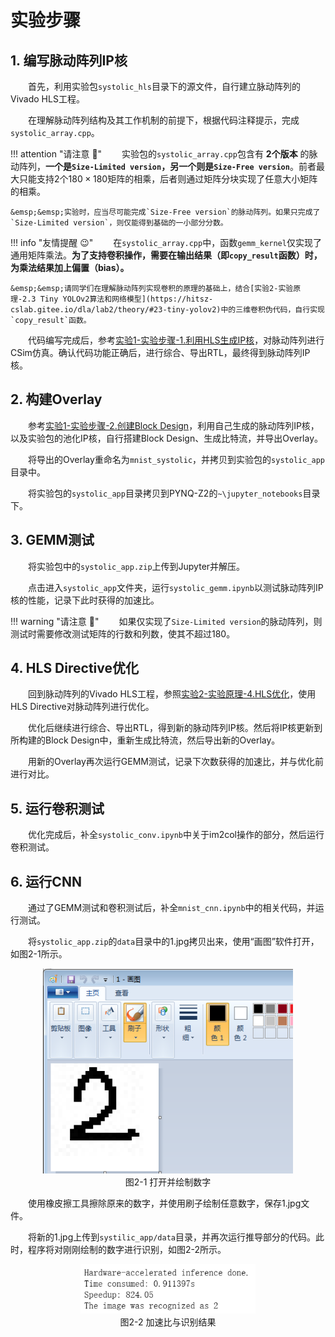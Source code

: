 # 实验步骤

## 1. 编写脉动阵列IP核

&emsp;&emsp;首先，利用实验包`systolic_hls`目录下的源文件，自行建立脉动阵列的Vivado HLS工程。

&emsp;&emsp;在理解脉动阵列结构及其工作机制的前提下，根据代码注释提示，完成`systolic_array.cpp`。

!!! attention "请注意 :gun:"
    &emsp;&emsp;实验包的`systolic_array.cpp`包含有 **2个版本** 的脉动阵列，**一个是`Size-Limited version`，另一个则是`Size-Free version`**。前者最大只能支持2个$180 \times 180$矩阵的相乘，后者则通过矩阵分块实现了任意大小矩阵的相乘。

    &emsp;&emsp;实验时，应当尽可能完成`Size-Free version`的脉动阵列。如果只完成了`Size-Limited version`，则仅能得到基础的一小部分分数。

!!! info "友情提醒 :wink:"
    &emsp;&emsp;在`systolic_array.cpp`中，函数`gemm_kernel`仅实现了通用矩阵乘法。**为了支持卷积操作，需要在输出结果（即`copy_result`函数）时，为乘法结果加上偏置（bias）。**

    &emsp;&emsp;请同学们在理解脉动阵列实现卷积的原理的基础上，结合[实验2-实验原理-2.3 Tiny YOLOv2算法和网络模型](https://hitsz-cslab.gitee.io/dla/lab2/theory/#23-tiny-yolov2)中的三维卷积伪代码，自行实现`copy_result`函数。

&emsp;&emsp;代码编写完成后，参考[实验1-实验步骤-1.利用HLS生成IP核](https://hitsz-cslab.gitee.io/dla/lab1/step/#1-hlsip)，对脉动阵列进行CSim仿真。确认代码功能正确后，进行综合、导出RTL，最终得到脉动阵列IP核。

## 2. 构建Overlay

&emsp;&emsp;参考[实验1-实验步骤-2.创建Block Design](https://hitsz-cslab.gitee.io/dla/lab1/step/#2-block-design)，利用自己生成的脉动阵列IP核，以及实验包的池化IP核，自行搭建Block Design、生成比特流，并导出Overlay。

&emsp;&emsp;将导出的Overlay重命名为`mnist_systolic`，并拷贝到实验包的`systolic_app`目录中。

&emsp;&emsp;将实验包的`systolic_app`目录拷贝到PYNQ-Z2的`~\jupyter_notebooks`目录下。

## 3. GEMM测试

&emsp;&emsp;将实验包中的`systolic_app.zip`上传到Jupyter并解压。

&emsp;&emsp;点击进入`systolic_app`文件夹，运行`systolic_gemm.ipynb`以测试脉动阵列IP核的性能，记录下此时获得的加速比。

!!! warning "请注意 :loudspeaker:"
    &emsp;&emsp;如果仅实现了`Size-Limited version`的脉动阵列，则测试时需要修改测试矩阵的行数和列数，使其不超过180。

## 4. HLS Directive优化

&emsp;&emsp;回到脉动阵列的Vivado HLS工程，参照[实验2-实验原理-4.HLS优化](https://hitsz-cslab.gitee.io/dla/lab2/theory/#4-hls)，使用HLS Directive对脉动阵列进行优化。

&emsp;&emsp;优化后继续进行综合、导出RTL，得到新的脉动阵列IP核。然后将IP核更新到所构建的Block Design中，重新生成比特流，然后导出新的Overlay。

&emsp;&emsp;用新的Overlay再次运行GEMM测试，记录下次数获得的加速比，并与优化前进行对比。

## 5. 运行卷积测试

&emsp;&emsp;优化完成后，补全`systolic_conv.ipynb`中关于im2col操作的部分，然后运行卷积测试。

## 6. 运行CNN

&emsp;&emsp;通过了GEMM测试和卷积测试后，补全`mnist_cnn.ipynb`中的相关代码，并运行测试。

&emsp;&emsp;将`systolic_app.zip`的`data`目录中的1.jpg拷贝出来，使用“画图”软件打开，如图2-1所示。

<center><img src="./assets/2-1.png" width = 400></center>
<center>图2-1 打开并绘制数字</center>

&emsp;&emsp;使用橡皮擦工具擦除原来的数字，并使用刷子绘制任意数字，保存1.jpg文件。

&emsp;&emsp;将新的1.jpg上传到`systilic_app/data`目录，并再次运行推导部分的代码。此时，程序将对刚刚绘制的数字进行识别，如图2-2所示。

<center><img src="./assets/2-2.png" width = 280></center>
<center>图2-2 加速比与识别结果</center>
